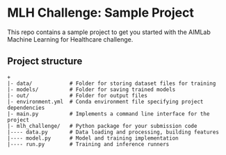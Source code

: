 # MLH Challenge: Sample Project

This repo contains a sample project to get you started with
the AIMLab Machine Learning for Healthcare challenge.

## Project structure

```
+
|- data/            # Folder for storing dataset files for training
|- models/          # Folder for saving trained models
|- out/             # Folder for output files
|- environment.yml  # Conda environment file specifying project dependencies
|- main.py          # Implements a command line interface for the project
|- mlh_challenge/   # Python package for your submission code
|---- data.py       # Data loading and processing, building features
|---- model.py      # Model and training implementation
|---- run.py        # Training and inference runners
```
